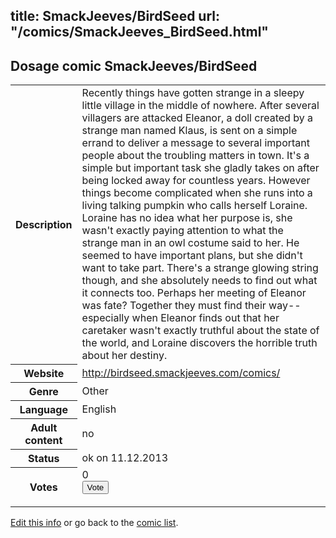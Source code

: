 title: SmackJeeves/BirdSeed
url: "/comics/SmackJeeves_BirdSeed.html"
---
Dosage comic SmackJeeves/BirdSeed
-----------------------------------------

<p id="msg"></p>
<script type="text/javascript">
if (window.location.search === '?edit_info_mail=sent_ok') {
  var elem = document.getElementById("msg");
  elem.innerHTML = 'Edited information sucessfully sent for review, which is usually done daily. Thanks!';
  elem.className = 'ok';
}
</script>
<table class="comicinfo">
<tr>
<th>Description</th><td>Recently things have gotten strange in a sleepy little village in the middle of nowhere. After several villagers are attacked Eleanor, a doll created by a strange man named Klaus, is sent on a simple errand to deliver a message to several important people about the troubling matters in town. It's a simple but important task she gladly takes on after being locked away for countless years. However things become complicated when she runs into a living talking pumpkin who calls herself Loraine. Loraine has no idea what her purpose is, she wasn't exactly paying attention to what the strange man in an owl costume said to her. He seemed to have important plans, but she didn't want to take part. There's a strange glowing string though, and she absolutely needs to find out what it connects too. Perhaps her meeting of Eleanor was fate? Together they must find their way--especially when Eleanor finds out that her caretaker wasn't exactly truthful about the state of the world, and Loraine discovers the horrible truth about her destiny.</td>
</tr>
<tr>
<th>Website</th><td><a href="http://birdseed.smackjeeves.com/comics/">http://birdseed.smackjeeves.com/comics/</a></td>
</tr>
<tr>
<th>Genre</th><td>Other</td>
</tr>
<tr>
<th>Language</th><td>English</td>
</tr>
<tr>
<th>Adult content</th><td>no</td>
</tr>
<tr>
<th>Status</th><td>ok on 11.12.2013</td>
</tr>
<tr>
<th>Votes</th><td>0
<form action="http://gaecounter.appspot.com/count/" method="POST">
<input name="name" type="hidden" value="SmackJeeves_BirdSeed"/>
<input name="uid" type="hidden" id="voteuid" value=""/>
<input type="submit" value="Vote"/>
</form>
</td>
</tr>
</table>
<script type="text/javascript">
var ua = navigator.userAgent;
document.getElementById("voteuid").value = ua.replace(/[^a-zA-Z0-9\._:]/g , "_");;
</script>

[Edit this info](SmackJeeves_BirdSeed_edit.html) or go back to the [comic list](../comic-index.html).
